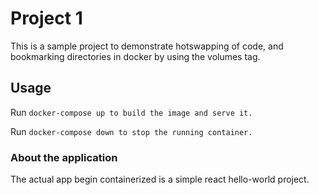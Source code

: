 # Project 1

This is a sample project to demonstrate hotswapping of code, and bookmarking directories in docker by using the volumes tag.

## Usage
Run ```docker-compose up to build the image and serve it. ```

Run ``` docker-compose down to stop the running container. ```


### About the application
The actual app begin containerized is a simple react hello-world project.

